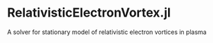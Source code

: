 # RelativisticElectronVortex.jl
A solver for stationary model of relativistic electron vortices in plasma
